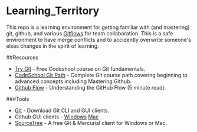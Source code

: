 Learning_Territory
============

This repo is a learning environment for getting familiar with (and mastering) git, github, and various [Gitflows](https://www.atlassian.com/git/tutorials/comparing-workflows) for team collaboration. This is a safe environment to have merge conflicts and to accidently overwrite someone's elses changes in the spirit of learning.

##Resources
* [Try Git](https://www.codeschool.com/courses/try-git) - Free Codeshool course on Git fundamentals.
* [CodeSchool Git Path](https://www.codeschool.com/paths/git) - Complete Git course path covering beginning to advanced concepts including Mastering Github.
* [Github Flow](https://guides.github.com/introduction/flow/index.html) - Understanding the GitHub Flow (5 minute read).

###Tools
* [Git](http://git-scm.com/download/) - Download Git CLI and GUI clients.
* Github GUI clients - [Windows](https://windows.github.com/) [Mac](https://mac.github.com/)
* [SourceTree](http://www.sourcetreeapp.com/) - A free Git & Mercurial client for Windows or Mac.

